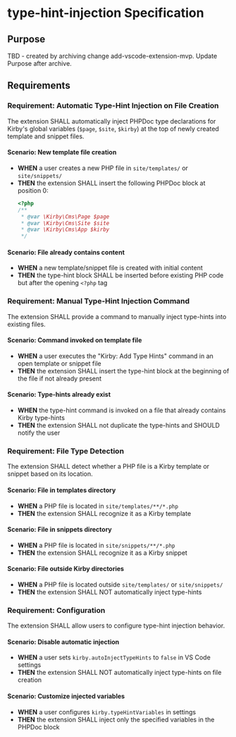 # type-hint-injection Specification

## Purpose
TBD - created by archiving change add-vscode-extension-mvp. Update Purpose after archive.
## Requirements
### Requirement: Automatic Type-Hint Injection on File Creation

The extension SHALL automatically inject PHPDoc type declarations for Kirby's global variables (`$page`, `$site`, `$kirby`) at the top of newly created template and snippet files.

#### Scenario: New template file creation

- **WHEN** a user creates a new PHP file in `site/templates/` or `site/snippets/`
- **THEN** the extension SHALL insert the following PHPDoc block at position 0:
  ```php
  <?php
  /**
   * @var \Kirby\Cms\Page $page
   * @var \Kirby\Cms\Site $site
   * @var \Kirby\Cms\App $kirby
   */
  ```

#### Scenario: File already contains content

- **WHEN** a new template/snippet file is created with initial content
- **THEN** the type-hint block SHALL be inserted before existing PHP code but after the opening `<?php` tag

### Requirement: Manual Type-Hint Injection Command

The extension SHALL provide a command to manually inject type-hints into existing files.

#### Scenario: Command invoked on template file

- **WHEN** a user executes the "Kirby: Add Type Hints" command in an open template or snippet file
- **THEN** the extension SHALL insert the type-hint block at the beginning of the file if not already present

#### Scenario: Type-hints already exist

- **WHEN** the type-hint command is invoked on a file that already contains Kirby type-hints
- **THEN** the extension SHALL not duplicate the type-hints and SHOULD notify the user

### Requirement: File Type Detection

The extension SHALL detect whether a PHP file is a Kirby template or snippet based on its location.

#### Scenario: File in templates directory

- **WHEN** a PHP file is located in `site/templates/**/*.php`
- **THEN** the extension SHALL recognize it as a Kirby template

#### Scenario: File in snippets directory

- **WHEN** a PHP file is located in `site/snippets/**/*.php`
- **THEN** the extension SHALL recognize it as a Kirby snippet

#### Scenario: File outside Kirby directories

- **WHEN** a PHP file is located outside `site/templates/` or `site/snippets/`
- **THEN** the extension SHALL NOT automatically inject type-hints

### Requirement: Configuration

The extension SHALL allow users to configure type-hint injection behavior.

#### Scenario: Disable automatic injection

- **WHEN** a user sets `kirby.autoInjectTypeHints` to `false` in VS Code settings
- **THEN** the extension SHALL NOT automatically inject type-hints on file creation

#### Scenario: Customize injected variables

- **WHEN** a user configures `kirby.typeHintVariables` in settings
- **THEN** the extension SHALL inject only the specified variables in the PHPDoc block

